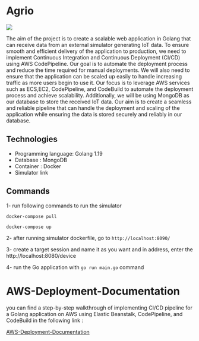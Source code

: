 # Agrio 
[<img src="https://cordis.europa.eu/docs/news/images/2020-02/413531.jpg">](agrio)



The aim of the project is to create a scalable web application in Golang that can receive data from an external simulator generating IoT data. To ensure smooth and efficient delivery of the application to production, we need to implement Continuous Integration and Continuous Deployment (CI/CD) using AWS CodePipeline. Our goal is to automate the deployment process and reduce the time required for manual deployments. We will also need to ensure that the application can be scaled up easily to handle increasing traffic as more users begin to use it. Our focus is to leverage AWS services such as ECS,EC2, CodePipeline, and CodeBuild to automate the deployment process and achieve scalability.
Additionally, we will be using MongoDB as our database to store the received IoT data. Our aim is to create a seamless and reliable pipeline that can handle the deployment and scaling of the application while ensuring the data is stored securely and reliably in our database.
 
 ## Technologies 
- Programming language: Golang 1.19
- Database : MongoDB
- Container : Docker
- Simulator link 


## Commands
1- run following commands to run the simulator 

`docker-compose pull`

`docker-compose up`

2- after running simulator dockerfile, go to `http://localhost:8090/` 

3- create a target session and name it as you want and in address, enter the http://localhost:8080/device

4- run the Go application with `go run main.go` command

  # AWS-Deployment-Documentation
you can find a step-by-step walkthrough of implementing CI/CD pipeline for a Golang application on AWS using Elastic Beanstalk, CodePipeline, and CodeBuild in the following link :

[AWS-Deployment-Documentation](https://github.com/sarahrajabazdeh/AWS-Deployment-Documentation/blob/main/README.md)

